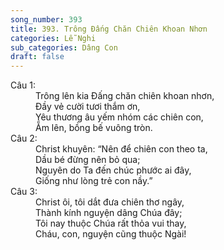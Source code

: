 ```yaml
---
song_number: 393
title: 393. Trông Đấng Chăn Chiên Khoan Nhơn
categories: Lễ Nghi
sub_categories: Dâng Con
draft: false
---
```

<dl><dt>Câu 1:</dt><dd data-verse="1">Trông lên kia Đấng chăn chiên khoan nhơn, <br/>Đầy vẻ cười tươi thắm ơn, <br/>Yêu thương âu yếm nhóm các chiên con, <br/>Ẵm lên, bồng bế vuông tròn. </dd><dt>Câu 2:</dt><dd data-verse="2">Christ khuyên: “Nên để chiên con theo ta, <br/>Dầu bé đừng nên bỏ qua; <br/>Nguyên do Ta đến chúc phước ai đây, <br/>Giống như lòng trẻ con nầy.” </dd><dt>Câu 3:</dt><dd data-verse="3">Christ ôi, tôi dắt đưa chiên thơ ngây, <br/>Thành kính nguyện dâng Chúa đây; <br/>Tôi nay thuộc Chúa rất thỏa vui thay, <br/>Cháu, con, nguyện cũng thuộc Ngài! </dd></dl>